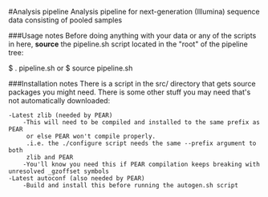 #Analysis pipeline
Analysis pipeline for next-generation (Illumina) sequence data consisting of pooled samples

###Usage notes
Before doing anything with your data or any of the scripts in here, **source** the pipeline.sh
script located in the "root" of the pipeline tree:

$ . pipeline.sh
or
$ source pipeline.sh

###Installation notes
There is a script in the src/ directory that gets source packages you might need.
There is some other stuff you may need that's not automatically downloaded:

    -Latest zlib (needed by PEAR)
        -This will need to be compiled and installed to the same prefix as PEAR
         or else PEAR won't compile properly. 
         .i.e. the ./configure script needs the same --prefix argument to both
         zlib and PEAR
        -You'll know you need this if PEAR compilation keeps breaking with unresolved _gzoffset symbols
    -Latest autoconf (also needed by PEAR)
        -Build and install this before running the autogen.sh script
